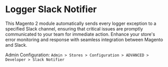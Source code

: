 # Logger Slack Notifier

This Magento 2 module automatically sends every logger exception to a specified Slack channel, ensuring that critical issues are promptly communicated to your team for immediate action. Enhance your store's error monitoring and response with seamless integration between Magento and Slack.

Admin Configuration: `Admin > Stores > Configuration > ADVANCED > Developer > Slack Notifier`